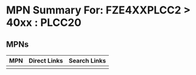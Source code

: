



# MPN Summary For: FZE4XXPLCC2 > 40xx : PLCC20

## MPNs
  

|MPN|Direct Links|Search Links|
| :--- | :--- | :--- |
||||
